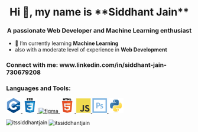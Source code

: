 <h1 align="center">Hi 👋, my name is **Siddhant Jain** </h1>
<h3 align="center">A passionate Web Developer and Machine Learning enthusiast</h3>

<!-- <p align="left"> <img src="https://komarev.com/ghpvc/?username=itssiddhantjain&label=Profile%20views&color=0e75b6&style=flat" alt="itssiddhantjain" /> </p> -->

- 🔭 I’m currently learning **Machine Learning**
- also with a moderate level of experience in **Web Development**

<h3 align="left">Connect with me: www.linkedin.com/in/siddhant-jain-730679208</h3>
<p align="left">
</p>

<h3 align="left">Languages and Tools:</h3>
<p align="left"> <a href="https://www.w3schools.com/cpp/" target="_blank" rel="noreferrer"> <img src="https://raw.githubusercontent.com/devicons/devicon/master/icons/cplusplus/cplusplus-original.svg" alt="cplusplus" width="40" height="40"/> </a> <a href="https://www.w3schools.com/css/" target="_blank" rel="noreferrer"> <img src="https://raw.githubusercontent.com/devicons/devicon/master/icons/css3/css3-original-wordmark.svg" alt="css3" width="40" height="40"/> </a> <a href="https://www.figma.com/" target="_blank" rel="noreferrer"> <img src="https://www.vectorlogo.zone/logos/figma/figma-icon.svg" alt="figma" width="40" height="40"/> </a> <a href="https://www.w3.org/html/" target="_blank" rel="noreferrer"> <img src="https://raw.githubusercontent.com/devicons/devicon/master/icons/html5/html5-original-wordmark.svg" alt="html5" width="40" height="40"/> </a> <a href="https://developer.mozilla.org/en-US/docs/Web/JavaScript" target="_blank" rel="noreferrer"> <img src="https://raw.githubusercontent.com/devicons/devicon/master/icons/javascript/javascript-original.svg" alt="javascript" width="40" height="40"/> </a> <a href="https://www.photoshop.com/en" target="_blank" rel="noreferrer"> <img src="https://raw.githubusercontent.com/devicons/devicon/master/icons/photoshop/photoshop-line.svg" alt="photoshop" width="40" height="40"/> </a> <a href="https://www.python.org" target="_blank" rel="noreferrer"> <img src="https://raw.githubusercontent.com/devicons/devicon/master/icons/python/python-original.svg" alt="python" width="40" height="40"/> </a> </p>

<p><img align="left" src="https://github-readme-stats.vercel.app/api/top-langs?username=itssiddhantjain&show_icons=true&locale=en&layout=compact" alt="itssiddhantjain" /></p>

<p>&nbsp;<img align="center" src="https://github-readme-stats.vercel.app/api?username=itssiddhantjain&show_icons=true&locale=en" alt="itssiddhantjain" /></p>
